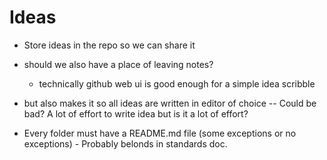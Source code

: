 # Ideas

- Store ideas in the repo so we can share it
 - should we also have a place of leaving notes?
   - technically github web ui is good enough for a simple idea scribble
   
 - but also makes it so all ideas are written in editor of choice 
  -- Could be bad? A lot of effort to write idea but is it a lot of effort?
 
 - Every folder must have a README.md file (some exceptions or no exceptions) - Probably belonds in standards doc.
